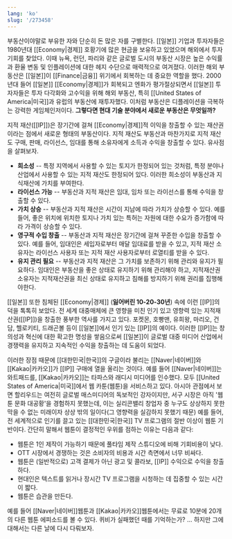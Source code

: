```yaml
---
lang: 'ko'
slug: '/273458'
---
```


부동산이야말로 부유한 자와 단순히 돈 많은 자를 구별한다.
[[일본]] 기업과 투자자들은 1980년대 [[Economy|경제]] 호황기에 많은 현금을 보유하고 있었으며 해외에서 투자 기회를 찾았다.
이때 뉴욕, 런던, 파리와 같은 글로벌 도시의 부동산 시장은 높은 수익률과 환율 변동 및 인플레이션에 대한 헤지 수단으로 매력적으로 여겨졌다.
이러한 해외 부동산은 [[일본]]이 [[Finance|금융]] 위기에서 회복하는 데 중요한 역할을 했다.
2000년대 들어 [[일본]] [[Economy|경제]]가 회복되고 엔화가 평가절상되면서 [[일본]] 투자자들은 투자 다각화와 고수익을 위해 해외 부동산, 특히 [[United States of America|미국]]과 유럽의 부동산에 재투자했다.
이처럼 부동산은 디플레이션을 극복하는 강력한 게임체인저이다.
**그렇다면 현대 기술 분야에서 새로운 부동산은 무엇일까?**

지적 재산([[IP]])은 장기간에 걸쳐 [[Economy|경제]]적 이익을 창출할 수 있는 재산권이라는 점에서 새로운 형태의 부동산이다. 지적 재산도 부동산과 마찬가지로 지적 재산도 구매, 판매, 라이선스, 임대를 통해 소유자에게 소득과 수익을 창출할 수 있다. 유사점을 살펴보자.

- **희소성** -- 특정 지역에서 사용할 수 있는 토지가 한정되어 있는 것처럼, 특정 분야나 산업에서 사용할 수 있는 지적 재산도 한정되어 있다. 이러한 희소성이 부동산과 지식재산에 가치를 부여한다.
- **라이선스 가능** -- 부동산과 지적 재산은 임대, 임차 또는 라이선스를 통해 수익을 창출할 수 있다.
- **가치 상승** -- 부동산과 지적 재산은 시간이 지남에 따라 가치가 상승할 수 있다. 예를 들어, 좋은 위치에 위치한 토지나 가치 있는 특허는 자원에 대한 수요가 증가함에 따라 가격이 상승할 수 있다.
- **영구적 수입 창출** -- 부동산과 지적 재산은 장기간에 걸쳐 꾸준한 수입을 창출할 수 있다. 예를 들어, 임대인은 세입자로부터 매달 임대료를 받을 수 있고, 지적 재산 소유자는 라이선스 사용자 또는 지적 재산 사용자로부터 로열티를 받을 수 있다.
- **유지 관리 필요** -- 부동산과 지적 재산은 그 가치를 보존하기 위해 관리와 유지가 필요하다. 임대인은 부동산을 좋은 상태로 유지하기 위해 관리해야 하고, 지적재산권 소유자는 지적재산권을 최신 상태로 유지하고 침해를 방지하기 위해 권리를 집행해야한다.

[[일본]] 또한 침체된 [[Economy|경제]] (**잃어버린 10-20-30년**) 속에 이런 [[IP]]의 덕을 톡톡히 보았다. 전 세계 대중매체에 큰 영향을 미친 인기 있고 영향력 있는 지적재산권([[IP]])을 창출한 풍부한 역사를 가지고 있다. 포켓몬, 호빵맨, 유희왕, 마리오, 건담, 헬로키티, 드래곤볼 등이 [[일본]]에서 인기 있는 [[IP]]의 예이다. 이러한 [[IP]]는 창의성과 혁신에 대한 확고한 명성을 쌓음으로써 [[일본]]이 글로벌 대중 미디어 산업에서 경쟁력을 유지하고 지속적인 수익을 창출하는 데 도움이 되었다.

이러한 장점 때문에 [[대한민국|한국]]의 구글이라 불리는 [[Naver|네이버]]와 [[Kakao|카카오]]가 [[IP]] 구매에 열을 올리는 것이다. 예를 들어 [[Naver|네이버]]는 와트패드를, [[Kakao|카카오]]는 타파스와 래디시 미디어를 인수했다. 모두 [[United States of America|미국]]에서 웹 카툰(웹툰)을 서비스하고 있다. 아시아 관점에서 보면 할리우드는 여전히 글로벌 매스미디어의 독보적인 강자이지만, 서구 시장은 아직 '웹툰 문화 대공황'을 경험하지 못했는데, 이는 실리콘밸리 창업자 중 누구도 상상하지 못한 막을 수 없는 미래이자 상상 밖의 일이다(그 영향력을 실감하지 못했기 때문) 예를 들어, 전 세계적으로 인기를 끌고 있는 [[대한민국|한국]] TV 프로그램의 절반 이상이 웹툰 기반이다. 간단히 말해서 웹툰이 결정적인 우위를 점하는 이유는 다음과 같다:

- 웹툰은 1인 제작이 가능하기 때문에 풀타임 제작 스튜디오에 비해 기회비용이 낮다.
- OTT 시장에서 경쟁하는 것은 소비자의 비용과 시간 측면에서 너무 비싸다.
- 웹툰은 (일반적으로) 고객 결제가 아닌 광고 및 콜라보, [[IP]] 수익으로 수익을 창출하다.
- 현대인은 텍스트를 읽거나 장시간 TV 프로그램을 시청하는 데 집중할 수 있는 시간이 짧다.
- 웹툰은 습관을 만든다.

예를 들어 [[Naver|네이버]]웹툰과 [[Kakao|카카오]]웹툰에서는 무료로 10분에 20개의 다른 웹툰 에피소드를 볼 수 있다. 퀴비가 실패했던 때를 기억하는가? ... 하지만 그에 대해서는 다른 날에 다시 다뤄보자.
